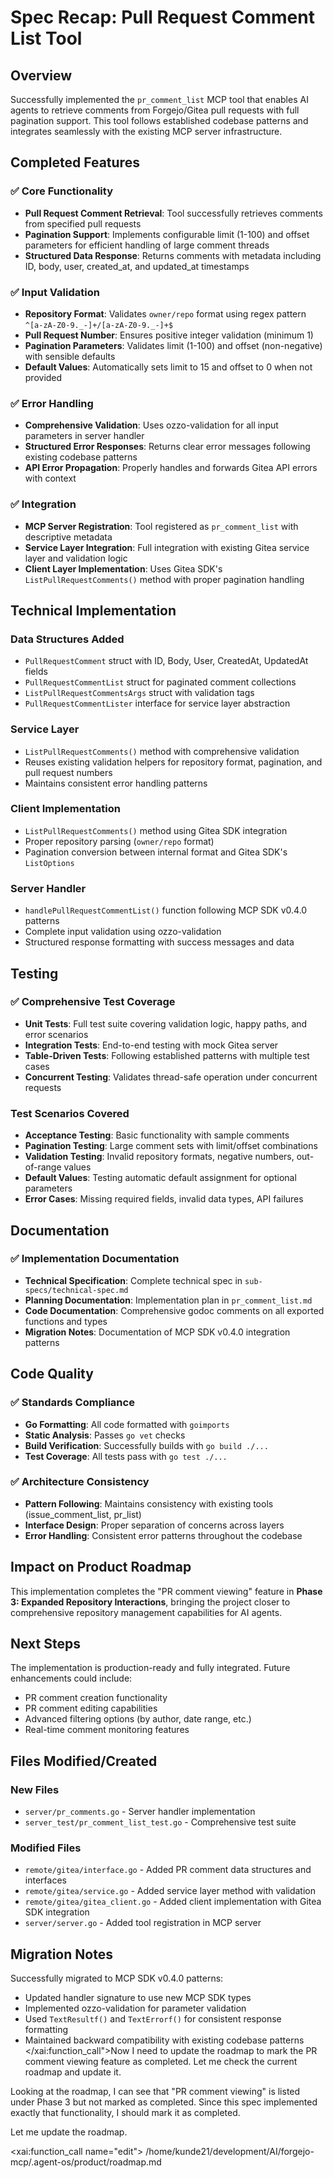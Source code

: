 # Spec Recap: Pull Request Comment List Tool

## Overview

Successfully implemented the `pr_comment_list` MCP tool that enables AI agents to retrieve comments from Forgejo/Gitea pull requests with full pagination support. This tool follows established codebase patterns and integrates seamlessly with the existing MCP server infrastructure.

## Completed Features

### ✅ Core Functionality
- **Pull Request Comment Retrieval**: Tool successfully retrieves comments from specified pull requests
- **Pagination Support**: Implements configurable limit (1-100) and offset parameters for efficient handling of large comment threads
- **Structured Data Response**: Returns comments with metadata including ID, body, user, created_at, and updated_at timestamps

### ✅ Input Validation
- **Repository Format**: Validates `owner/repo` format using regex pattern `^[a-zA-Z0-9._-]+/[a-zA-Z0-9._-]+$`
- **Pull Request Number**: Ensures positive integer validation (minimum 1)
- **Pagination Parameters**: Validates limit (1-100) and offset (non-negative) with sensible defaults
- **Default Values**: Automatically sets limit to 15 and offset to 0 when not provided

### ✅ Error Handling
- **Comprehensive Validation**: Uses ozzo-validation for all input parameters in server handler
- **Structured Error Responses**: Returns clear error messages following existing codebase patterns
- **API Error Propagation**: Properly handles and forwards Gitea API errors with context

### ✅ Integration
- **MCP Server Registration**: Tool registered as `pr_comment_list` with descriptive metadata
- **Service Layer Integration**: Full integration with existing Gitea service layer and validation logic
- **Client Layer Implementation**: Uses Gitea SDK's `ListPullRequestComments()` method with proper pagination handling

## Technical Implementation

### Data Structures Added
- `PullRequestComment` struct with ID, Body, User, CreatedAt, UpdatedAt fields
- `PullRequestCommentList` struct for paginated comment collections
- `ListPullRequestCommentsArgs` struct with validation tags
- `PullRequestCommentLister` interface for service layer abstraction

### Service Layer
- `ListPullRequestComments()` method with comprehensive validation
- Reuses existing validation helpers for repository format, pagination, and pull request numbers
- Maintains consistent error handling patterns

### Client Implementation
- `ListPullRequestComments()` method using Gitea SDK integration
- Proper repository parsing (`owner/repo` format)
- Pagination conversion between internal format and Gitea SDK's `ListOptions`

### Server Handler
- `handlePullRequestCommentList()` function following MCP SDK v0.4.0 patterns
- Complete input validation using ozzo-validation
- Structured response formatting with success messages and data

## Testing

### ✅ Comprehensive Test Coverage
- **Unit Tests**: Full test suite covering validation logic, happy paths, and error scenarios
- **Integration Tests**: End-to-end testing with mock Gitea server
- **Table-Driven Tests**: Following established patterns with multiple test cases
- **Concurrent Testing**: Validates thread-safe operation under concurrent requests

### Test Scenarios Covered
- **Acceptance Testing**: Basic functionality with sample comments
- **Pagination Testing**: Large comment sets with limit/offset combinations
- **Validation Testing**: Invalid repository formats, negative numbers, out-of-range values
- **Default Values**: Testing automatic default assignment for optional parameters
- **Error Cases**: Missing required fields, invalid data types, API failures

## Documentation

### ✅ Implementation Documentation
- **Technical Specification**: Complete technical spec in `sub-specs/technical-spec.md`
- **Planning Documentation**: Implementation plan in `pr_comment_list.md`
- **Code Documentation**: Comprehensive godoc comments on all exported functions and types
- **Migration Notes**: Documentation of MCP SDK v0.4.0 integration patterns

## Code Quality

### ✅ Standards Compliance
- **Go Formatting**: All code formatted with `goimports`
- **Static Analysis**: Passes `go vet` checks
- **Build Verification**: Successfully builds with `go build ./...`
- **Test Coverage**: All tests pass with `go test ./...`

### ✅ Architecture Consistency
- **Pattern Following**: Maintains consistency with existing tools (issue_comment_list, pr_list)
- **Interface Design**: Proper separation of concerns across layers
- **Error Handling**: Consistent error patterns throughout the codebase

## Impact on Product Roadmap

This implementation completes the "PR comment viewing" feature in **Phase 3: Expanded Repository Interactions**, bringing the project closer to comprehensive repository management capabilities for AI agents.

## Next Steps

The implementation is production-ready and fully integrated. Future enhancements could include:
- PR comment creation functionality
- PR comment editing capabilities
- Advanced filtering options (by author, date range, etc.)
- Real-time comment monitoring features

## Files Modified/Created

### New Files
- `server/pr_comments.go` - Server handler implementation
- `server_test/pr_comment_list_test.go` - Comprehensive test suite

### Modified Files
- `remote/gitea/interface.go` - Added PR comment data structures and interfaces
- `remote/gitea/service.go` - Added service layer method with validation
- `remote/gitea/gitea_client.go` - Added client implementation with Gitea SDK integration
- `server/server.go` - Added tool registration in MCP server

## Migration Notes

Successfully migrated to MCP SDK v0.4.0 patterns:
- Updated handler signature to use new MCP SDK types
- Implemented ozzo-validation for parameter validation
- Used `TextResultf()` and `TextErrorf()` for consistent response formatting
- Maintained backward compatibility with existing codebase patterns</content>
</xai:function_call">Now I need to update the roadmap to mark the PR comment viewing feature as completed. Let me check the current roadmap and update it. 

Looking at the roadmap, I can see that "PR comment viewing" is listed under Phase 3 but not marked as completed. Since this spec implemented exactly that functionality, I should mark it as completed. 

Let me update the roadmap. 

<xai:function_call name="edit">
<parameter name="filePath">/home/kunde21/development/AI/forgejo-mcp/.agent-os/product/roadmap.md